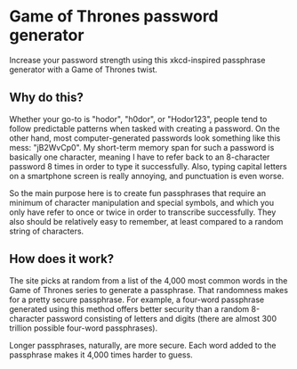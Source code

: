 # Game of Thrones password generator

Increase your password strength using this xkcd-inspired passphrase generator with a Game of Thrones twist.

## Why do this?

Whether your go-to is "hodor", "h0dor", or "Hodor123", people tend to follow predictable patterns when tasked with creating a password. On the other hand, most computer-generated passwords look something like this mess: "jB2WvCp0". My short-term memory span for such a password is basically one character, meaning I have to refer back to an 8-character password 8 times in order to type it successfully. Also, typing capital letters on a smartphone screen is really annoying, and punctuation is even worse.

So the main purpose here is to create fun passphrases that require an minimum of character manipulation and special symbols, and which you only have refer to once or twice in order to transcribe successfully. They also should be relatively easy to remember, at least compared to a random string of characters.

## How does it work?

The site picks at random from a list of the 4,000 most common words in the Game of Thrones series to generate a passphrase. That randomness makes for a pretty secure passphrase. For example, a four-word passphrase generated using this method offers better security than a random 8-character password consisting of letters and digits (there are almost 300 trillion possible four-word passphrases).

Longer passphrases, naturally, are more secure. Each word added to the passphrase makes it 4,000 times harder to guess.
